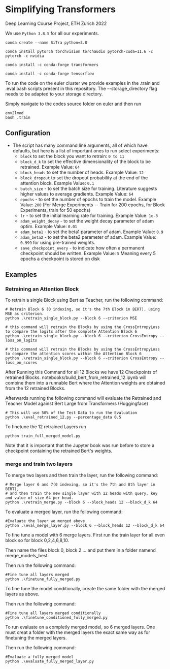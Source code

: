 # Simplifying Transformers
Deep Learning Course Project, ETH Zurich 2022


We use ```Python 3.8.5``` for all our experiments.

```shell
conda create --name SiTra python=3.8

conda install pytorch torchvision torchaudio pytorch-cuda=11.6 -c pytorch -c nvidia

conda install -c conda-forge transformers

conda install -c conda-forge tensorflow
```

To run the code on the euler cluster we provide examples in the .train and .eval bash scripts present in this repository.
The --storage_directory flag needs to be adapted to your storage directory.

Simply navigate to the codes source folder on euler and then run
```shell
env2lmod
bash .train
```

## Configuration

- The script has many command line arguments, all of which have defaults, but here is a list of important ones to run select experiments:
  - ```block``` to set the block you want to retrain: ```0 to 11```
  - ```block_d_k``` to set the effective dimensionality of the block to be retrained. Example Value: ```64```
  - ```block_heads``` to set the number of heads. Example Value: ```12```
  - ```block_dropout``` to set the dropout probability at the end of the attention block. Example Value: ```0.1```
  - ```batch_size``` - to set the batch size for training. Literature suggests higher values to average gradients. Example Value: ```64```
  - ```epochs``` - to set the number of epochs to train the model. Example Value: ```200``` (For Merge Experiments -- Train for 200 epochs, for Block Experiments, train for 50 epochs)
  - ```lr``` - to set the initial learning rate for training. Example Value: ```1e-3```
  - ```adam_weight_decay``` - to set the weight decay parameter of adam optim. Example Value: ```0.01```
  - ```adam_beta1``` - to set the beta1 parameter of adam. Example Value: ```0.9```
  - ```adam_beta2``` - to set the beta2 parameter of adam. Example Value: ```0.999``` for using pre-trained weights.
  - ```save_checkpoint_every``` - to indicate how often a permanent checkpoint should be written. Example Value: ```5``` Meaning every 5 epochs a checkpoint is stored on disk


## Examples

### Retraining an Attention Block

To retrain a single Block using Bert as Teacher, run the following command:

```shell
# Retrain Block 6 (0 indexing, so it's the 7th Block in BERT), using MSE as criterion.
python .\retrain_single_block.py --block 6 --criterion MSE

# this command will retrain the Blocks by using the CrossEntropyLoss to compare the logits after the complete Attention Block 6
python .\retrain_single_block.py --block 6 --criterion CrossEntropy --loss_on_logits

# this command will retrain the Blocks by using the CrossEntropyLoss to compare the attention scores within the Attention Block 6
python .\retrain_single_block.py --block 6 --criterion CrossEntropy --loss_on_scores
```

After Running this Command for all 12 Blocks we have 12 Checkpoints of retrained Blocks.
notebooks/build_bert_from_retrained_12.ipynb will combine them into a runnable Bert where the Attention weights are obtained from the 12 retrained Blocks.

Afterwards running the following command will evaluate the Retrained and Teacher Model against Bert Large from Transformers (Huggingface)

```shell
# This will use 50% of the Test Data to run the Evaluation
python .\eval_retrained_12.py --percentage_data 0.5
```

To finetune the 12 retrained Layers run
```shell
python train_full_merged_model.py
```

Note that it is important that the Jupyter book was run before to store a checkpoint containing the retrained Bert's weights.

### merge and train two layers

To merge two layers and then train the layer, run the following command:

```shell
# Merge layer 6 and 7(0 indexing, so it's the 7th and 8th layer in BERT), 
# and then train the new single layer with 12 heads with query, key and value of size 64 per head.
python .\retrain_merge.py --block 6 --block_heads 12 --block_d_k 64
```

To evaluate a merged layer, run the following command:

```shell
#Evaluate the layer we merged above
python .\eval_merge_layer.py --block 6 --block_heads 12 --block_d_k 64
```

To fine tune a model with 6 merge layers. First run the train layer for all even block so for block 0,2,4,6,8,10.

Then name the files block 0, block 2 ... and put them in a folder namend merge_models_best. 

Then run the following command:
```shell
#Fine tune all layers merged
python .\finetune_fully_merged.py
```

To fine tune the model conditionally, create the same folder with the merged layers as above.

Then run the following command:

```shell
#Fine tune all layers merged conditionally
python .\finetune_conditioned_fully_merged.py
```


To run evaluate on a completly merged model, so 6 merged layers. One must creat a folder with the merged layers the exact same way as for finetuning the merged layers.

Then run the following command:

```shell
#Evaluate a fully merged model
python .\evaluate_fully_merged_layer.py
```



